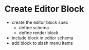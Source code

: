 # Create Editor Block

- create the editor block spec
    - define schema
    - define render block
- include block in editor schema
- add block to slash menu items